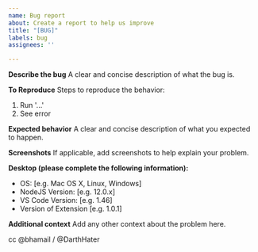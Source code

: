 ```yaml
---
name: Bug report
about: Create a report to help us improve
title: "[BUG]"
labels: bug
assignees: ''

---
```


**Describe the bug**
A clear and concise description of what the bug is.

**To Reproduce**
Steps to reproduce the behavior:
1. Run '...'
2. See error

**Expected behavior**
A clear and concise description of what you expected to happen.

**Screenshots**
If applicable, add screenshots to help explain your problem.

**Desktop (please complete the following information):**
 - OS: [e.g. Mac OS X, Linux, Windows]
 - NodeJS Version: [e.g. 12.0.x]
 - VS Code Version: [e.g. 1.46]
 - Version of Extension [e.g. 1.0.1]

**Additional context**
Add any other context about the problem here.

cc @bhamail / @DarthHater
